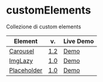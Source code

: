 # customElements
Collezione di custom elements

|Element|v.|Live Demo|
|---|---|---|
|[Carousel](https://github.com/edoardohorse/Carousel-customElement)|[1.2](https://github.com/edoardohorse/Carousel-customElement/releases/tag/v1.2)|[Demo](https://edoardohorse.github.io/Carousel-customElement/)
|[ImgLazy](https://github.com/edoardohorse/Img-customElement)|[1.0](https://github.com/edoardohorse/Img-customElement/releases/tag/v1.0)|[Demo](https://edoardohorse.github.io/Img-customElement/)
|[Placeholder](https://github.com/edoardohorse/Placeholder-customElement)|[1.0](https://github.com/edoardohorse/Placeholder-customElement/releases/tag/v1.0)|[Demo](https://edoardohorse.github.io/Placeholder-customElement/)

<!-- | [](https://github.com/edoardohorse/) | [](https://github.com/edoardohorse/) | [Demo](https://edoardohorse.github.io/)-->
